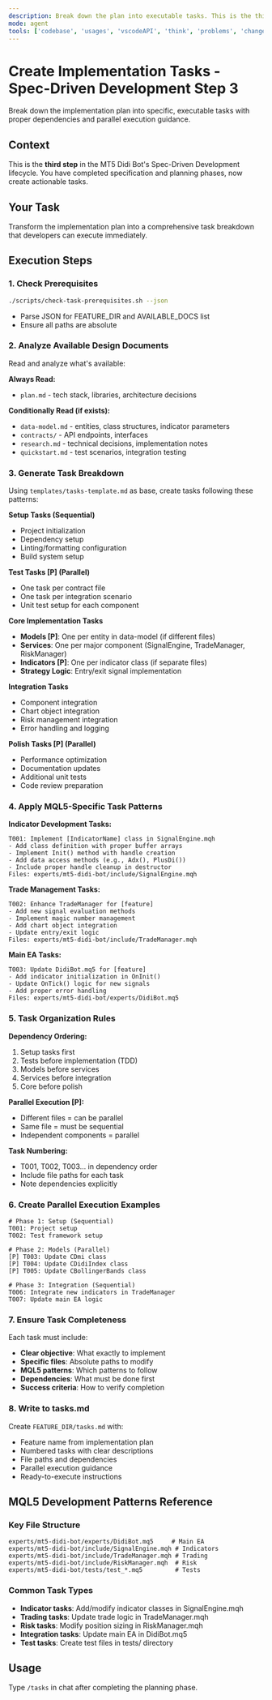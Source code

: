 ```yaml
---
description: Break down the plan into executable tasks. This is the third step in the Spec-Driven Development lifecycle.
mode: agent
tools: ['codebase', 'usages', 'vscodeAPI', 'think', 'problems', 'changes', 'testFailure', 'terminalSelection', 'terminalLastCommand', 'openSimpleBrowser', 'fetch', 'findTestFiles', 'searchResults', 'githubRepo', 'extensions', 'editFiles', 'runNotebooks', 'search', 'new', 'runCommands', 'runTasks', 'context7', 'sequentialthinking']
---
```


# Create Implementation Tasks - Spec-Driven Development Step 3

Break down the implementation plan into specific, executable tasks with proper dependencies and parallel execution guidance.

## Context
This is the **third step** in the MT5 Didi Bot's Spec-Driven Development lifecycle. You have completed specification and planning phases, now create actionable tasks.

## Your Task
Transform the implementation plan into a comprehensive task breakdown that developers can execute immediately.

## Execution Steps

### 1. Check Prerequisites
```bash
./scripts/check-task-prerequisites.sh --json
```
- Parse JSON for FEATURE_DIR and AVAILABLE_DOCS list
- Ensure all paths are absolute

### 2. Analyze Available Design Documents
Read and analyze what's available:

**Always Read:**
- `plan.md` - tech stack, libraries, architecture decisions

**Conditionally Read (if exists):**
- `data-model.md` - entities, class structures, indicator parameters
- `contracts/` - API endpoints, interfaces
- `research.md` - technical decisions, implementation notes
- `quickstart.md` - test scenarios, integration testing

### 3. Generate Task Breakdown
Using `templates/tasks-template.md` as base, create tasks following these patterns:

**Setup Tasks (Sequential)**
- Project initialization
- Dependency setup
- Linting/formatting configuration
- Build system setup

**Test Tasks [P] (Parallel)**
- One task per contract file
- One task per integration scenario  
- Unit test setup for each component

**Core Implementation Tasks**
- **Models [P]**: One per entity in data-model (if different files)
- **Services**: One per major component (SignalEngine, TradeManager, RiskManager)
- **Indicators [P]**: One per indicator class (if separate files)
- **Strategy Logic**: Entry/exit signal implementation

**Integration Tasks**
- Component integration
- Chart object integration
- Risk management integration
- Error handling and logging

**Polish Tasks [P] (Parallel)**
- Performance optimization
- Documentation updates
- Additional unit tests
- Code review preparation

### 4. Apply MQL5-Specific Task Patterns

**Indicator Development Tasks:**
```
T001: Implement [IndicatorName] class in SignalEngine.mqh
- Add class definition with proper buffer arrays
- Implement Init() method with handle creation
- Add data access methods (e.g., Adx(), PlusDi())
- Include proper handle cleanup in destructor
Files: experts/mt5-didi-bot/include/SignalEngine.mqh
```

**Trade Management Tasks:**
```
T002: Enhance TradeManager for [feature]
- Add new signal evaluation methods
- Implement magic number management
- Add chart object integration
- Update entry/exit logic
Files: experts/mt5-didi-bot/include/TradeManager.mqh
```

**Main EA Tasks:**
```
T003: Update DidiBot.mq5 for [feature]
- Add indicator initialization in OnInit()
- Update OnTick() logic for new signals
- Add proper error handling
Files: experts/mt5-didi-bot/experts/DidiBot.mq5
```

### 5. Task Organization Rules

**Dependency Ordering:**
1. Setup tasks first
2. Tests before implementation (TDD)
3. Models before services
4. Services before integration
5. Core before polish

**Parallel Execution [P]:**
- Different files = can be parallel
- Same file = must be sequential
- Independent components = parallel

**Task Numbering:**
- T001, T002, T003... in dependency order
- Include file paths for each task
- Note dependencies explicitly

### 6. Create Parallel Execution Examples
```
# Phase 1: Setup (Sequential)
T001: Project setup
T002: Test framework setup

# Phase 2: Models (Parallel)
[P] T003: Update CDmi class
[P] T004: Update CDidiIndex class  
[P] T005: Update CBollingerBands class

# Phase 3: Integration (Sequential)
T006: Integrate new indicators in TradeManager
T007: Update main EA logic
```

### 7. Ensure Task Completeness
Each task must include:
- **Clear objective**: What exactly to implement
- **Specific files**: Absolute paths to modify
- **MQL5 patterns**: Which patterns to follow
- **Dependencies**: What must be done first
- **Success criteria**: How to verify completion

### 8. Write to tasks.md
Create `FEATURE_DIR/tasks.md` with:
- Feature name from implementation plan
- Numbered tasks with clear descriptions
- File paths and dependencies
- Parallel execution guidance
- Ready-to-execute instructions

## MQL5 Development Patterns Reference

### Key File Structure
```
experts/mt5-didi-bot/experts/DidiBot.mq5     # Main EA
experts/mt5-didi-bot/include/SignalEngine.mqh # Indicators
experts/mt5-didi-bot/include/TradeManager.mqh # Trading
experts/mt5-didi-bot/include/RiskManager.mqh  # Risk
experts/mt5-didi-bot/tests/test_*.mq5         # Tests
```

### Common Task Types
- **Indicator tasks**: Add/modify indicator classes in SignalEngine.mqh
- **Trading tasks**: Update trade logic in TradeManager.mqh  
- **Risk tasks**: Modify position sizing in RiskManager.mqh
- **Integration tasks**: Update main EA in DidiBot.mq5
- **Test tasks**: Create test files in tests/ directory

## Usage
Type `/tasks` in chat after completing the planning phase.
